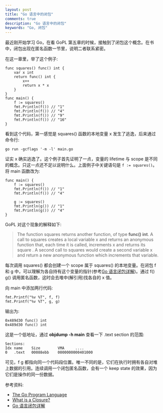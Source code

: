 ```yaml
---
layout: post
title: "Go 语言中的闭包"
comments: true
description: "Go 语言中的闭包"
keywords: "Go, 闭包"
---
```


最近刚开始学习 Go，在看 GoPL 第五章的时候，接触到了闭包这个概念。在书中，闭包出现在匿名函数一节里，说明二者联系紧密。

在这一章里，举了这个例子:

```
func squares() func() int { 
    var x int 
    return func() int { 
        x++ 
        return x * x 
    } 
} 
func main() { 
    f := squares() 
    fmt.Println(f()) // "1" 
    fmt.Println(f()) // "4" 
    fmt.Println(f()) // "9" 
    fmt.Println(f()) // "16" 
}
```

看到这个代码，第一感觉是 squares() 函数的本地变量 x 发生了逃逸，后来通过命令行:

```
go run -gcflags '-m -l' main.go
```

证实 x 确实逃逸了。这个例子首先证明了一点，变量的 lifetime 与 scope 是不同的概念。只这一点还不足以说明什么。上面例子中关键语句是 `f := squares()`。将 main 函数改为:

```
func main() { 
    f := squares() 
    fmt.Println(f()) // "1"
    fmt.Println(f()) // "4"

    g := squares()  
    fmt.Println(g()) // "1" 
    fmt.Println(g()) // "4" 
}
```

GoPL 对这个现象的解释如下:

> The function squares returns another function, of type **func() int**. A call to squares creates a local variable x and returns an anonymous function that, each time it is called, increments x and returns its square . A second call to squares would create a second variable x and return a new anonymous function which increments that variable.

每次调用 squares() 都会创建一个 scope 属于 squares() 的本地变量。在闭包 f 和 g 中，可以理解为各自持有这个变量的指针(参考[Go 语言闭包详解](https://juejin.im/post/5c850d035188257ec629e73e))。通过 f() g() 调用匿名函数，这时会去堆中(解引用)找各自的 x 值。



向 main 中添加两行代码:

```
fmt.Printf("%v %T", f, f)
fmt.Printf("%v %T", g, g)
```

输出为:

```
0x489d30 func() int
0x489d30 func() int
```

这是一个低地址，通过 **objdump -h main** 查看一下 .text section 的范围:

```
Sections:
Idx name    Size        VMA     ....
0   .text   00088ebb    0000000000401000
```

可见，f g 都指向同一个代码段位置。唯一不同的是，它们在执行时拥有各自对堆上数据的引用。连续调用一个闭包匿名函数，会有一个 keep state 的效果，因为它们是操作的同一份数据。

参考资料:

- [The Go Program Language](https://book.douban.com/subject/26337545/)
- [What is a Closure?](https://www.calhoun.io/what-is-a-closure/)
- [Go 语言闭包详解](https://juejin.im/post/5c850d035188257ec629e73e)
